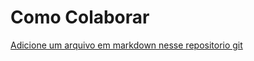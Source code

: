 # Como Colaborar
[Adicione um arquivo em markdown nesse repositorio git](https://github.com/rafa-carmo/Edward-Bot/tree/main/docs/cheatsheets)